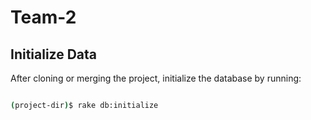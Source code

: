 # Team-2

## Initialize Data

After cloning or merging the project, initialize the database by
running:

```sh

(project-dir)$ rake db:initialize

```
